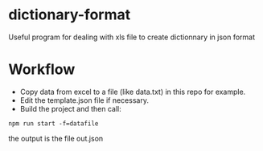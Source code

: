 # dictionary-format

Useful program for dealing with xls file to create dictionnary in json format

# Workflow

- Copy data from excel to a file (like data.txt) in this repo for example.
- Edit the template.json file if necessary.
- Build the project and then call:

`npm run start -f=datafile`

the output is the file out.json
